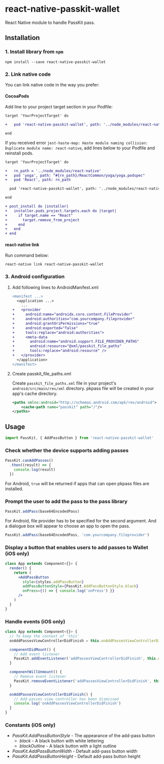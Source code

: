 # react-native-passkit-wallet
React Native module to handle PassKit pass.

## Installation

### 1. Install library from `npm`

```shell
npm install --save react-native-passkit-wallet
```

### 2. Link native code

You can link native code in the way you prefer:

#### CocoaPods

Add line to your project target section in your Podfile:

```diff
target 'YourProjectTarget' do

+   pod 'react-native-passkit-wallet', path: '../node_modules/react-native-passkit-wallet'

end
```

If you received error `jest-haste-map: Haste module naming collision: Duplicate module name: react-native`, add lines below to your Podfile and reinstall pods.

```diff
target 'YourProjectTarget' do

+   rn_path = '../node_modules/react-native'
+   pod 'yoga', path: "#{rn_path}/ReactCommon/yoga/yoga.podspec"
+   pod 'React', path: rn_path

  pod 'react-native-passkit-wallet', path: '../node_modules/react-native-passkit-wallet'

end

+ post_install do |installer|
+   installer.pods_project.targets.each do |target|
+     if target.name == "React"
+       target.remove_from_project
+     end
+   end
+ end
```

#### react-native link

Run command below:

```shell
react-native link react-native-passkit-wallet
```

### 3. Android configuration

1.  Add following lines to AndroidManifest.xml

    ```diff
    <manifest ...>
      <application ...>
        ...
    +   <provider
    +     android:name="androidx.core.content.FileProvider"
    +     android:authorities="com.yourcompany.fileprovider"
    +     android:grantUriPermissions="true"
    +     android:exported="false"
    +     tools:replace="android:authorities">
    +     <meta-data
    +       android:name="android.support.FILE_PROVIDER_PATHS"
    +       android:resource="@xml/passkit_file_paths"
    +       tools:replace="android:resource" />
    +   </provider>
      </application>
    </manifest>
    ```

1.  Create passkit_file_paths.xml

    Create `passkit_file_paths.xml` file in your project's `android/src/main/res/xml` directory.
    pkpass file will be created in your app's cache directory.

    ```xml
    <paths xmlns:android="http://schemas.android.com/apk/res/android">
        <cache-path name="passkit" path="/"/>
    </paths>
    ```

## Usage

```jsx
import PassKit, { AddPassButton } from 'react-native-passkit-wallet'
```

### Check whether the device supports adding passes

```jsx
PassKit.canAddPasses()
  .then((result) => {
    console.log(result)
  })
```

For Android, `true` will be returned if apps that can open pkpass files are installed.

### Prompt the user to add the pass to the pass library

```jsx
PassKit.addPass(base64EncodedPass)
```

For Android, file provider has to be specified for the second argument.
And a dialogue box will appear to choose an app to open the pass.

```jsx
PassKit.addPass(base64EncodedPass, 'com.yourcompany.fileprovider')
```

### Display a button that enables users to add passes to Wallet (iOS only)

```jsx
class App extends Component<{}> {
  render() {
    return (
      <AddPassButton
        style={styles.addPassButton}
        addPassButtonStyle={PassKit.AddPassButtonStyle.black}
        onPress={() => { console.log('onPress') }}
      />
    )
  }
}
```

### Handle events (iOS only)

```jsx
class App extends Component<{}> {
  // To keep the context of 'this'
  onAddPassesViewControllerDidFinish = this.onAddPassesViewControllerDidFinish.bind(this)

  componentDidMount() {
    // Add event listener
    PassKit.addEventListener('addPassesViewControllerDidFinish', this.onAddPassesViewControllerDidFinish)
  }

  componentWillUnmount() {
    // Remove event listener
    PassKit.removeEventListener('addPassesViewControllerDidFinish', this.onAddPassesViewControllerDidFinish)
  }

  onAddPassesViewControllerDidFinish() {
    // Add-passes view controller has been dismissed
    console.log('onAddPassesViewControllerDidFinish')
  }
}
```

### Constants (iOS only)

- *PassKit.AddPassButtonStyle* - The appearance of the add-pass button
    - *black* - A black button with white lettering
    - *blackOutline* - A black button with a light outline
- *PassKit.AddPassButtonWidth* - Default add-pass button width
- *PassKit.AddPassButtonHeight* - Default add-pass button height
